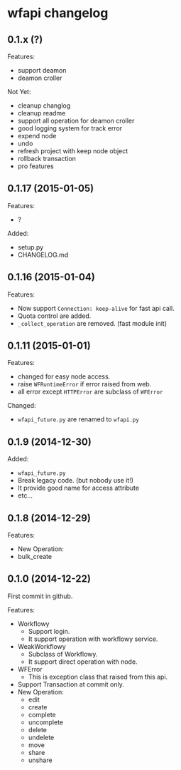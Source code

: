 wfapi changelog
===============

## 0.1.x (?)

Features:

 - support deamon
 - deamon croller

Not Yet:

 - cleanup changlog
 - cleanup readme
 - support all operation for deamon croller
 - good logging system for track error
 - expend node
 - undo
 - refresh project with keep node object
 - rollback transaction
 - pro features


## 0.1.17 (2015-01-05)

Features:

 - ?

Added:

 - setup.py
 - CHANGELOG.md

## 0.1.16 (2015-01-04)

Features:

 - Now support `Connection: keep-alive` for fast api call.
 - Quota control are added.
 - `_collect_operation` are removed. (fast module init)

## 0.1.11 (2015-01-01)

Features:
 
 - changed for easy node access. 
 - raise `WFRuntimeError` if error raised from web.
  - all error except `HTTPError` are subclass of `WFError`

Changed:
 
 - `wfapi_future.py` are renamed to `wfapi.py`

## 0.1.9 (2014-12-30)

Added:

 - `wfapi_future.py`
  - Break legacy code. (but nobody use it!)
  - It provide good name for access attribute
  - etc...

## 0.1.8 (2014-12-29)

Features:

 - New Operation:
  - bulk_create

## 0.1.0 (2014-12-22)

First commit in github.

Features:

 - Workflowy
   - Support login.
   - It support operation with workflowy service.
 - WeakWorkflowy
   - Subclass of Workflowy.
   - It support direct operation with node.
 - WFError
   - This is exception class that raised from this api.
 - Support Transaction at commit only.
 - New Operation:
   - edit
   - create
   - complete
   - uncomplete
   - delete
   - undelete
   - move
   - share
   - unshare